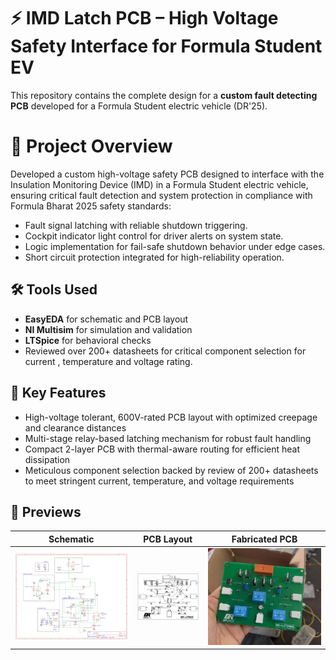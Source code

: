 # ⚡ IMD Latch PCB – High Voltage Safety Interface for Formula Student EV

This repository contains the complete design for a **custom fault detecting PCB** developed for a Formula Student electric vehicle (DR'25).

# 🔧 Project Overview

Developed a custom high-voltage safety PCB designed to interface with the Insulation Monitoring Device (IMD) in a Formula Student electric vehicle, ensuring critical fault detection and system protection in compliance with Formula Bharat 2025 safety standards:

- Fault signal latching with reliable shutdown triggering.
- Cockpit indicator light control for driver alerts on system state.
- Logic implementation for fail-safe shutdown behavior under edge cases.
- Short circuit protection integrated for high-reliability operation.

## 🛠️ Tools Used
- **EasyEDA** for schematic and PCB layout
- **NI Multisim** for simulation and validation
- **LTSpice** for behavioral checks
- Reviewed over 200+ datasheets for critical component selection for current , temperature and voltage rating.

## 📐 Key Features
- High-voltage tolerant, 600V-rated PCB layout with optimized creepage and clearance distances
- Multi-stage relay-based latching mechanism for robust fault handling
- Compact 2-layer PCB with thermal-aware routing for efficient heat dissipation
- Meticulous component selection backed by review of 200+ datasheets to meet stringent current, temperature, and voltage requirements

## 📸 Previews

| Schematic | PCB Layout | Fabricated PCB |
|----------|-------------|----------------|
| ![Schematic](IMD_SCHEMATIC.png)| ![PCB Layout](IMD_PCB.png) | ![Fabricated PCB](Fabricated_PCB.jpg) |


